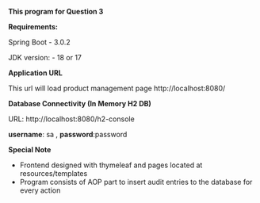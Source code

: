 **This program for Question 3**


**Requirements:**

Spring Boot - 3.0.2

JDK version: - 18 or 17



**Application URL**

This url will load product management page
http://localhost:8080/

**Database Connectivity (In Memory H2 DB)**

URL: http://localhost:8080/h2-console

**username**: sa , **password**:password

**Special Note**

* Frontend designed with thymeleaf and pages located at resources/templates
* Program consists of AOP part to insert audit entries to the database for every action

